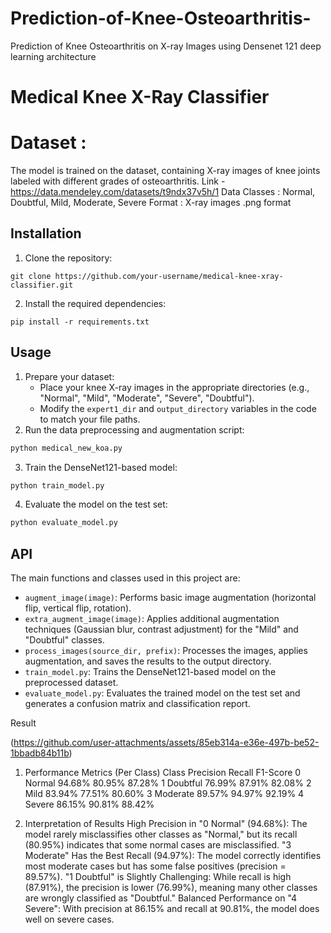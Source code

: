# Prediction-of-Knee-Osteoarthritis-
Prediction of Knee Osteoarthritis on X-ray Images using Densenet 121 deep learning architecture


# Medical Knee X-Ray Classifier

# Dataset :
The model is trained on the dataset, containing X-ray images of knee joints labeled with different grades of osteoarthritis.
Link - https://data.mendeley.com/datasets/t9ndx37v5h/1
Data Classes : Normal, Doubtful, Mild, Moderate, Severe
Format : X-ray images .png format

## Installation

1. Clone the repository:
```
git clone https://github.com/your-username/medical-knee-xray-classifier.git
```
2. Install the required dependencies:
```
pip install -r requirements.txt
```

## Usage

1. Prepare your dataset:
   - Place your knee X-ray images in the appropriate directories (e.g., "Normal", "Mild", "Moderate", "Severe", "Doubtful").
   - Modify the `expert1_dir` and `output_directory` variables in the code to match your file paths.
2. Run the data preprocessing and augmentation script:
```python
python medical_new_koa.py
```
3. Train the DenseNet121-based model:
```python
python train_model.py
```
4. Evaluate the model on the test set:
```python
python evaluate_model.py
```

## API

The main functions and classes used in this project are:

- `augment_image(image)`: Performs basic image augmentation (horizontal flip, vertical flip, rotation).
- `extra_augment_image(image)`: Applies additional augmentation techniques (Gaussian blur, contrast adjustment) for the "Mild" and "Doubtful" classes.
- `process_images(source_dir, prefix)`: Processes the images, applies augmentation, and saves the results to the output directory.
- `train_model.py`: Trains the DenseNet121-based model on the preprocessed dataset.
- `evaluate_model.py`: Evaluates the trained model on the test set and generates a confusion matrix and classification report.


Result

(https://github.com/user-attachments/assets/85eb314a-e36e-497b-be52-1bbadb84b11b)

1. Performance Metrics (Per Class)
Class	Precision	Recall	F1-Score
0 Normal	94.68%	80.95%	87.28%
1 Doubtful	76.99%	87.91%	82.08%
2 Mild	83.94%	77.51%	80.60%
3 Moderate	89.57%	94.97%	92.19%
4 Severe	86.15%	90.81%	88.42%


2. Interpretation of Results
High Precision in "0 Normal" (94.68%): The model rarely misclassifies other classes as "Normal," but its recall (80.95%) indicates that some normal cases are misclassified.
"3 Moderate" Has the Best Recall (94.97%): The model correctly identifies most moderate cases but has some false positives (precision = 89.57%).
"1 Doubtful" is Slightly Challenging: While recall is high (87.91%), the precision is lower (76.99%), meaning many other classes are wrongly classified as "Doubtful."
Balanced Performance on "4 Severe": With precision at 86.15% and recall at 90.81%, the model does well on severe cases.


